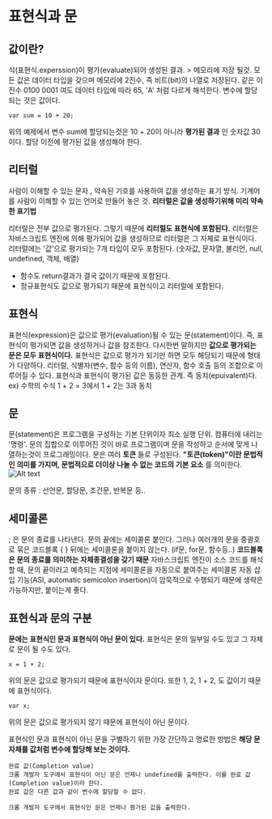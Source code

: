 표현식과 문
===========


## 값이란?
식(표현식.experssion)이 평가(evaluate)되어 생성된 결과. > 메모리에 저장 될것.
모든 값은 데이터 타입을 갖으며 메모리에 2진수, 즉 비트(bit)의 나열로 저장된다.
같은 이진수  0100 0001 여도 데이터 타입에 따라 65, 'A' 처럼 다르게 해석한다.
변수에 할당되는 것은 값이다.

    var sum = 10 + 20;

위의 예제에서 변수 sum에 할당되는것은 10 + 20이 아니라 __평가된 결과__ 인 숫자값 30이다. 할당 이전에 평가된 값을 생성해야 한다.



## 리터럴
사람이 이해할 수 있는 문자 , 약속된 기호를 사용하여 값을 생성하는 표기 방식. 기계어를 사람이 이해할 수 있는 언어로 만들어 놓은 것.
__리터럴은 값을 생성하기위해 미리 약속한 표기법__

리터럴은 전부 값으로 평가된다. 그렇기 때문에 __리터럴도 표현식에 포함된다.__ 리터럴은 자바스크립트 엔진에 의해 평가되어 값을 생성하므로 리터럴은 그 자체로 표현식이다.
리터럴에는 '값'으로 평가되는 7개 타입이 모두 포함된다. (숫자값, 문자열, 불리언, null, undefined, 객체, 배열) 
+ 함수도 return결과가 결국 값이기 때문에 포함된다.
+ 정규표현식도 값으로 평가되기 때문에 표현식이고 리터럴에 포함된다.



## 표현식
표현식(expression)은 값으로 평가(evaluation)될 수 있는 문(statement)이다. 즉, 표현식이 평가되면 값을 생성하거나 값을 참조한다.
다시한번 말하지만 __값으로 평가되는 문은 모두 표현식이다.__
표현식은 값으로 평가가 되기만 하면 모두 해당되기 때문에 형태가 다양하다. 리터럴, 식별자(변수, 함수 등의 이름), 연산자, 함수 호출 등의 조합으로 이루어질 수 있다.
표현식과 표현식이 평가된 값은 동등한 관계. 즉 동치(epuivalent)다.
 ex) 수학의 수식 1 + 2 = 3에서 1 + 2는 3과 동치



 ## 문
 문(statement)은 프로그램을 구성하는 기본 단위이자 최소 실행 단위. 컴퓨터에 내리는 '명령'.
 문의 집합으로 이루어진 것이 바로 프로그램이며 문을 작성하고 순서에 맞게 나열하는것이 프로그래밍이다.
 문은 여러 __토큰__ 들로 구성된다. __"토큰(token)"이란 문법적인 의미를 가지며, 문법적으로 더이상 나눌 수 없는 코드의 기본 요소__ 를 의미한다. 
 ![Alt text](/path/to/image/5-2.png)

문의 종류 : 선언문, 할당문, 조건문, 반복문 등..



## 세미콜론
; 은 문의 종료를 나타낸다. 문의 끝에는 세미콜론 붙인다.
그러나 여러개의 문을 중괄호로 묶은 코드블록 { } 뒤에는 세미콜론을 붙이지 않는다. (if문, for문, 함수등..)
__코드블록은 문의 종료를 의미하는 자체종결성을 갖기 때문__
자바스크립트 엔진이 소스 코드를 해석할 때, 문의 끝이라고 예측되는 지점에 세미콜론을 자동으로 붙여주는 세미콜론 자동 삽입 기능(ASI, automatic semicolon insertion)이 암묵적으로 수행되기 때문에 생략은 가능하지만, 붙이는게 좋다.



## 표현식과 문의 구분
__문에는 표현식인 문과 표현식이 아닌 문이 있다.__
표현식은 문의 일부일 수도 있고 그 자체로 문이 될 수도 있다.

    x = 1 + 2;

위의 문은 값으로 평가되기 때문에 표현식이자 문이다.
또한 1, 2, 1 + 2, 도 값이기 때문에 표현식이다.

    var x;

위의 문은 값으로 평가되지 않기 때문에 표현식이 아닌 문이다.

표현식인 문과 표현식이 아닌 문을 구별하기 위한 가장 간단하고 명료한 방법은 __해당 문 자체를 값처럼 변수에 할당해 보는 것이다.__

    완료 값(Completion value)
    크롬 개발자 도구에서 표현식이 아닌 문은 언제나 undefined를 출력한다. 이를 완료 값(Completion value)이라 한다. 
    완료 값은 다른 값과 같이 변수에 할당할 수 없다.
     
    크롬 개발자 도구에서 표현식인 문은 언제나 평가된 값을 출력한다.
